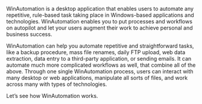 WinAutomation is a desktop application that enables users to automate any repetitive, rule-based task taking place in Windows-based applications and technologies. WinAutomation enables you to put processes and workflows on autopilot and let your users augment their work to achieve personal and business success.

WinAutomation can help you automate repetitive and straightforward tasks, like a backup procedure, mass file renames, daily FTP upload, web data extraction, data entry to a third-party application, or sending emails. It can automate much more complicated workflows as well, that combine all of the above. Through one single WinAutomation process, users can interact with many desktop or web applications, manipulate all sorts of files, and work across many with types of technologies.

Let’s see how WinAutomation works.
